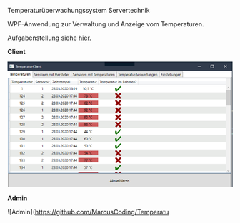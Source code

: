 Temperaturüberwachungssystem Servertechnik

WPF-Anwendung zur Verwaltung und Anzeige vom Temperaturen.

Aufgabenstellung siehe [hier.](../master/documents/Temperaturverwaltung%20FIA18%20Aufgabe.pdf)

**Client**

![Client](https://github.com/MarcusCoding/TemperaturVerwaltung/blob/master/documents/client.png)

**Admin**

![Admin](https://github.com/MarcusCoding/Temperatu
